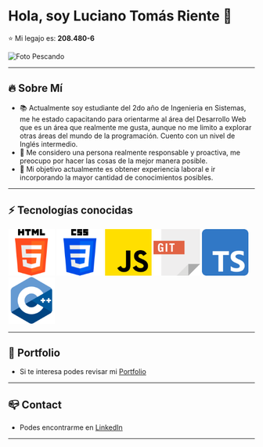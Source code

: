 # Hola, soy Luciano Tomás Riente 👋

:star: Mi legajo es: **208.480-6**

<image
  src="fotoPescando.jpg"
  alt="Foto Pescando"
  caption="Foto pescando en Esquel, Chubut">

---

## :fire: Sobre Mí

- :books: Actualmente soy estudiante del 2do año de Ingenieria en Sistemas, me he estado capacitando para orientarme al área del Desarrollo Web que es un área que realmente me gusta, aunque no me limito a explorar otras áreas del mundo de la programación. Cuento con un nivel de Inglés intermedio.
- :mag_right: Me considero una persona realmente responsable y proactiva, me preocupo por hacer las cosas de la mejor manera posible.
- :money_with_wings: Mi objetivo actualmente es obtener experiencia laboral e ir incorporando la mayor cantidad de conocimientos posibles.

---

## :zap: Tecnologías conocidas

<img src="html.png" width="95px" alt="HTML logo"/> <img src="css.png" width="95px" alt="CSS logo"/> <img src="javascript.png" width="95px" alt="Javascript logo"/> <img src="git.png" width="95px" alt="GIT logo"/> <img src="typescript.png" width="95px" alt="typescript logo"/> <img src="c.png" width="95px" alt="C logo"/>

---

## :page_with_curl: Portfolio

- Si te interesa podes revisar mi [Portfolio]

---

## :mailbox_closed: Contact

- Podes encontrarme en [LinkedIn]

---

[LinkedIn]: https://www.linkedin.com/in/lucianoriente/
[Portfolio]: https://lucssiano.github.io/Portfolio/